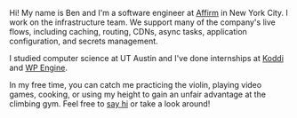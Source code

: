 Hi! My name is Ben and I'm a software engineer at [Affirm](https://affirm.com/) in New York City.
I work on the infrastructure team. We support many of the company's live flows, including
caching, routing, CDNs, async tasks, application configuration, and secrets management.

I studied computer science at UT Austin and I've done internships at [Koddi](https://koddi.com/) and
[WP Engine](https://wpengine.com/).

In my free time, you can catch me practicing the violin, playing video games, cooking, or using my
height to gain an unfair advantage at the climbing gym.
Feel free to [say hi](mailto:benjamin.porter@utexas.edu) or take a look around!
